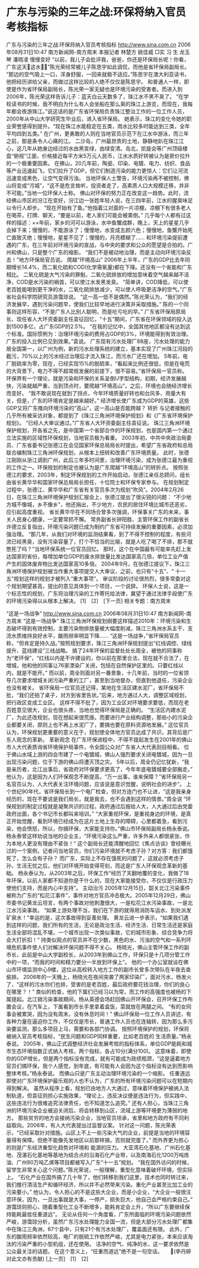 # 广东与污染的三年之战:环保将纳入官员考核指标

广东与污染的三年之战:环保将纳入官员考核指标
http://www.sina.com.cn 2006年08月31日10:47 南方新闻网-南方周末
本报记者 林楚方 姚佳威
□实 习 生 龙玉琴 潘晓凌
慢慢变好
“以前，我儿子会批评我，爸爸，你还是环保局长呢！你看，广东这天这水？”陈光荣经常被儿子陈思宇如此调侃，而他是省环保局副局长。
“那边的空气吸上一口，浑身舒服，一回来就极不适应。”陈思宇在澳大利亚读书，他把经历讲给父亲，而做过这样比较的人绝不仅仅是陈思宇。
和普通人一样，即使是作为省环保局副局长，陈光荣一家无疑也是环境污染的受害者。而进入到2006年，陈光荣这样告诉儿子：蓝天白云天数多了，珠江水不黑不臭了。
“在学校读书的时候，我不明白为什么有人会坐船在那么臭的珠江上游览，而现在，我每年都会夜游珠江。”说这话的是广东省环保局负责珠江整治工作的一位工作人员，2000年从中山大学研究生毕业后，进入省环保局。
她表示，珠江的变化令她的职业荣誉感得到提升。“现在珠江水能稳定在五类，雨水比较多时能达到三类，全年平均四到五类。”
在广州，更勇敢的人则在当地官员示范下在江水中游泳，而三年之前，那是条令人心痛的江。
二沙岛，广州最昂贵的土地，静静地趴在珠江江心，这几年从她身边经过的水由黑变绿，由绿变清。岛北，凯旋会等广州顶级楼盘“俯视”江面，价格接近每平方米5万元人民币，江水水质好转被认为是房价拉升的一个极重要因素。
在佛山，20几年前，陶瓷、印染、电镀、电力、纺织、食品等产业迅速起飞，它们拉升了GDP，但它们制造污染的能力更惊人：它们让河流迅速变成黑色，让空气变得污浊。
当地环保人士警告，环境污染再不被控制，佛山将变成“污城”，“这不是危言耸听，投资者走了，高素质人口大规模迁移，并非不可能。”当地一位环保人士称。
佛山对环保的努力正在改变这一趋势。此时，流经佛山市区的汾江在变好，汾江边一张姓年轻人说，在三四年前，江水的腥臭味足以令行人却步。
“现在开始有了鱼。”他指着江对面的一片凉棚，凉棚下有很多老人在喝茶，打牌、聊天，“要是以前，老人家们可能会被熏倒。”
几乎每个人都有过这样的描述：××年前，家乡的河可以游泳，水中鱼蟹成群，晚上，天上的星星几乎会掉下来；慢慢的，不能游泳了；慢慢地，水变成五颜六色；慢慢地，鱼蟹开始死亡直致灭绝；慢慢地，星星不见了；慢慢的，月亮模糊了……
和环境污染提前遭遇的广东，在三年前对环境污染的宣战，与中央的要求和公众的愿望是合拍的。广州和佛山，只是整个广东的缩影。
“我们不是被动地治理，而是主动向环境污染反击！”地方环保局官员说。
爬越“环境高山”
2006年上半年，广东的GDP比去年同期增长14.4%，而二氧化硫和COD(化学需氧量)都在下降。还没有一个省能和广东相比。
二氧化硫是大气污染的罪魁，二氧化硫排放的增加意味着空气越来越不洁净，COD是水污染的祸首，可以使江水发黑发臭。
“简单讲，COD降低，可以使老百姓能喝到更干净的水，二氧化硫排放减少，可以使人呼吸更洁净的空气。”广东省社会科学院研究员游霭琼说。
“这一高一低不是偶然。”陈光荣认为，“我们的经济发展早，遇到污染问题早，使我们比较早地进行决策并采取措施。”
陈的一个同事则这样形容，“不是广东人比别人聪明，而是吃亏吃的早。”
广东省环保局原局长、现任省人大环资委副主任袁征回忆，“十五”期间，广东省在环保领域的投入达到1500多亿，占广东GDP的2.5%。
“在我的记忆中，全国其他地区都没有达到这个标准。国际惯例为：治理环境污染的费用占GDP的3%，环境能得到有效治理。广东的投入比例已见到效果。”袁说。
广东现有污水处理厂88座，污水处理的能力居全国第一，以广州为例，新的污水处理系统的建立，基本实现了广州珠江河段的截污，70%以上的污水经过治理后才流入珠江，而污水厂还在增加。
5年前，电厂脱硫率为零，现在，已经实现15%的脱硫率，“看起来比例还很低，但是在电荒的大背景下，电力不得不超常规发展的前提下，很不容易。”省环保局一官员称。
环保界有一个理论，就是污染和环保的关系呈倒U字型结构，初期，经济发展越快，污染就越严重，当到顶点时，要爬越“环境高山”，之后，环境也会随经济增长而变好。
“我不敢说现在就到了拐点，今年环境质量好转也和台风多、雨量大有关，但是，广东的环境肯定是越来越好。”
经济增长使广东成为GDP的英雄，这些GDP又将广东推向环境污染的“高山”，这一高山是否能跨越？
转折
与记者接触的几乎所有被采访对象，都提到了《珠江三角洲环境保护规划》和《广东省环境保护规划》。
“已经人大审议通过。”广东省人大环资委副主任袁征说。
珠江三角洲环境保护规划，开各省之先，是中国第一个省部合作的环保规划，也是国内第一个通过立法实施的区域性环保规划，当地官员极为看重。
2003年初，中共中央政治局委员、广东省委书记张德江在会见国家环保总局局长时提出，希望广东省政府和总局联合编制珠江三角洲环保规划，从根本上扭转和改善广东环境质量。
此时，张德江刚刚从浙江调到广州，此后三年多时间里，治理环境污染，成为张德江最为重视的工作之一。环保规划的制定也被认为是广东爬越“环境高山”的转折点。
按照张德江的要求，2003年，制定环保规划的工作开始启动，张德江亲任总顾问，组长由省长黄华华和国家环保总局局长担任，十位院士和环保专家参与。
在规划制定过程中，张德江、黄华华和广东省有关官员多次为规划“吹风”。2004年2月26日，在珠江三角洲环境保护规划汇报会上，张德江提出了很尖锐的问题：
“不少地方城不像城，乡不像乡”，他还捐出，不少地方，农民的居住环境比城市还恶劣，应引起高度重视。
省长黄华华在不同场合曾多次强调，环保事关广东的未来，事关人民身心健康，一定要常抓不懈。
常务副省长钟阳胜、主管环保工作的副省长许德立反复指出，环境污染问题已成为制约广东省可持续发展的重要因素，必须加强治理。
“那几年，从我们对环境的监测结果看，到了不得不控制的程度，有些河流已经黑臭，没有污染容量了，打个不恰当的比喻，就是人吃了喝了不排，那不就憋死了吗？”当地环保系统一位官员回忆。
那时，这个在中国最有可能率先赶上发达国家的省份，每增加单位GDP的废水排放量比发达国家高几倍，单位工业产值产生的固体废弃物比发达国家高10多倍。
2004年9月，在张德江提议下，珠江三角洲环境保护规划被当作重大事项提交人大审议，之前，也只有“十五”、“
十一五”规划这样的规划才被列入“重大事项”。
审议阶段的讨论很热烈，很多常委对这个规划期望甚高，提出的意见具体到一个项目，一个说辞。
环保人士说，这是一个标志性的规划，广东将治理污染的工作寄托给法律，冀望于通过法律手段使广东的环境污染得以从根本上解决。
[1]　[2]　[下一页]
相关专题：南方周末 

“这是一场战争”
http://www.sina.com.cn 2006年08月31日10:47 南方新闻网-南方周末
“这是一场战争”
珠江三角洲环保规划纲要这样描述2010年：环境污染和生态破坏得到有效控制，主要污染物排放量被大幅度削减，珠江三角洲水系主干、支流水质维持良好水平，酸雨频率明显下降……
“这是一场战争，”省环保局官员称，“但肯定是持久战。”按照规划要求，珠江三角洲环保规划提出“红线调控、绿线提升、蓝线建设”三线战略。
搞了24年环保的监督处处长周全，被他的同事称为“老环保”，“红线以内是不许建设的，你以前在那里合法，现在就不合法了，在增城，他和他的同事让76家漂染厂关闭，包括在自然保护区里的。只要红线以内，就是不能开。”
而以前，周全则面对另一番景象，十几年前，当时的一位省领导几次要求增城关闭污染严重的工厂，甚至到当地督办，但直到他退任，污染企业也没有被关。
省环保局一位官员还记得，某地在生活区建水泥厂，省环保局不批，“我们还拍了桌子，对方到省里告状。”后来，地方通过人大，调整区域规划，把行政区变成工业区。
这样不得不批了，因为工业区对环境要求要低，而现在老百姓意见很大，企业也很头疼，当地也觉得环保局是正确的。
“生活区内建水泥厂，为此还改规划，现在想起来很荒唐。而要进行产业结构调整，那些小的污染企业都要关闭，原则上也不再上水泥厂了，要搞也要在原料资源地发展。”
这位官员认为，环保规划更重要的意义在于，规划使全体地方官员达成了共识，其背后是广东人观念的革新。
革新观念
在广东环保进程中，不得不提起发生在2001年的佛山市人大代表质询省环境保护局事件，令全国公众对广东省人大代表刮目相看。
位于佛山水域上游的四会市建了一个电镀城，佛山人强烈要求关闭电镀城，因为一旦出现污染问题，位于下游的佛山将遭灭顶之灾。
5年以后，周全仍记忆犹新，“我是亲历者，北江出事后，省政府对环保要求更高了，今年年底电镀城要全部搬走。”
他认为，这是因为人们环保观念不断提高，“万一出事，谁来保障？”省环保局另一名官员认为，人大代表关注环境问题，应该说是意识觉醒，说明社会的进步”。
上个世纪90年代，省环保局长到一个电厂检查，但对方连门也不让进，“这是我亲身经历的，现在不要说是我们局长，就是我去，也不会遇到这样的情景。”周全说
“环保规划的制定过程就是凝聚共识的过程，政府通过后报给人大，人大通过后由党委政府出面，各个书记市长都叫来培训。”
“大家重视环保，是重视身边的环境，是真正开始觉醒，看到环境已经成为在这片土地上生存的障碍，心里都着急，看到污染，他会愤怒，所以，你搞环保，大家能支持你。”佛山市环保局副局长杨永泰说。
杨永泰曾这样劝说当地的企业主，“环境污染这么严重，许多外来人都很紧张，作为本地人更没有理由不紧张！”
这个副局长还能清醒地回忆《焦点访谈》曾经曝光过的一个案例，记者问当地官员，你们污染环境就不考虑子孙？对方答：我们都饿死了，怎么会有子孙？
而广东，实际上不存在饿死的问题了，这就必须考虑子孙，生活无忧之后，他们对环境开始变得苛刻，而这是广东人环保观念革新的基础。
杨永泰认为，从2003年之后，环保工作“经历了天翻地覆的变化，我做了18年环保，以前人家都不知道你是干什么的，现在大家能接受你，不仅仅是行政压力使他们支持，而是内心中支持”。
主动治污
2005年12月15日，韶关北江污染事件被称为广东的“松花江事件”，事件对地方官员冲击极大。2005年12月29日，佛山市委书记黄龙云坦言，有两个事故对他刺激很大，一是松花江水污染事故，一是北江水污染事故。
“如果上游处理不当，我们在下游的就得用消防车运水、到处派发矿泉水！”幸运的是，这次事故得到妥善处理。
黄龙云进一步表示，“如果我们遇到这样的问题，我们所有的生活，无论是政治生活、经济生活、日常生活还是家庭生活全部将混乱不堪，一个城市出现一次类似事故，它的城市形象、综合竞争力将会大打折扣！”
持类似观点的官员并不在少数，黑色的水、污浊的空气和一系列环境危机事件使人们对解决环保问题不得不关心。
杨晓光，佛山主管环保工作的副市长，此前是中山大学副校长，从2003年到佛山工作，环保只是十几项分管工作中的一项，“而我的时间和精力要分一半放到环保上”。
他的一个办公室就设在佛山市环境监测中心9楼，这位从高校转入地方工作的副市长曾多次带队在半夜去查偷排。
2006年的一天晚上，杨晓光在夜间突袭了两家印染厂，面对污水，杨发火了，“这样的污水你们也排，受害的是老百姓，最后政府要花钱治理，你们的良心在哪里？！”
类似的检查，他的下属们已经习以为常，而工作的高强度也被杨的下属提起。北江镉污染事故期间，杨从英德会场赶回佛山开环保会，召开环保工作布置会议，在汽车上，下属看到市长手里拿着盒饭，菜就放在两腿之间。
“有的女同事会被累哭，因为没有周末，没有休息时间！”
佛山环保局一位工作人员讲述，有各种力量在逼迫你工作，不仅仅是市长，普通工作人员也在连轴转，因为那么多污染要监测，那么多项目上马，需要和各部门协调。
按照环境保护的规划，环保将被纳入官员考核指标，“民生问题和GDP同样重要，比如老百姓的
生活质量。”杨永泰说。
2005年，佛山正式调整经济社会发展考核的指标体系，单位GDP能耗和城市生态环境指数正式纳入考核，两个指标，各占10分(满分100)。
这意味着，即使你的GDP增长，但是两个指标没有完成，就有可能成为政绩瓶颈，“这是逼着地方官员们搞环保，我个人感觉，到年底，有可能有人会因为这个指标没有达到而影响整体考核。”杨永泰说。
而佛山只是广东主动治理环境污染的一个缩影。
任重道远
即使对广东环境保护最乐观的人也不认为，广东的所有环境污染问题可以在短期内得到解决。
虽然从程序上看，规划已由地方人大通过，意味着环境保护被纳入法制轨道，但袁征则担心实施效果，“理论上，违反决议便是违法行为，但实践中，这些违法行为很难追究法律责任，也不知道怎么追究。”
还有人担心，当珠江三角洲的环境污染企业被迫关闭后，将会转移到山区，流域上游等环境更为薄弱的地方。
那些贫穷的地方会接纳污染企业，当地官员坦承，省里和地方政府有不同利益取向。2006年，有人大代表提出过监督议案。
针对这一问题，陈光荣表示，“已经采取针对措施。山区上不上一些污染大气的企业，前提是当地的环境容量得有保障。但绝不能像先发地区以前那样搞，否则就完蛋了。”
而外界更为担心的则是广东经济重型化趋势对环境和
能源的压力。
大亚湾石化基地、广州石化基地、茂湛石化基地等基地为结合点的沿海石化产业带，以及南海石化1200万吨炼油、广州80万吨乙烯等项目都被写入广东“十一五”规划。
“我在国外访问的时候，
留学生非常关心这个问题。”陈光荣说，一般理解，重型化意味着破坏环境，但实际上。
“石化产业在国外搞了几十年了，他们转移到我们这里，技术也同时转过来，我们推行清洁生产和循环经济，所以并不必然带来污染。重化产业甚至比加工业的污染要小。”
他认为，令人担心的不是这些大企业，而是小企业，“大企业一般很注意环保，因为，一旦出事就是大事，一停产，损失巨大，他自己会严格约束自己。”
游霭琼则担心，随着重型化工业不断增多，能耗肯定会上升，“所以广东要继续保持能耗最低任重道远”。
无论从任何一个角度看，广东所面临的环境污染问题依然严峻，游霭琼分析，虽然广东污水处理能力全国一流，但是大部分污水处理厂都集中在珠江三角洲，67个县中，只有21个有污水处理厂，覆盖面还有限。
此外，广东的酸雨频率依然较高，电厂的脱硫工作依然严峻，尤其是电力紧张，本来应该淘汰的污染严重的小型机组，还在使用。
洁净的空气、纯净的水，这一要求依然是公众最关注的话题。
在这个意义上，“任重而道远”绝不是一句空话。　　(李丹婷对此文亦有贡献)
[上一页]　[1]　[2]

